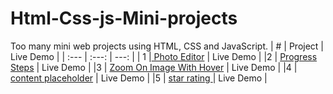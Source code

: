 # Html-Css-js-Mini-projects
Too many mini web projects using HTML, CSS and JavaScript. 
| # | Project | Live Demo |
| :---         |     :---:      |          ---: |
| 1  |<a href="https://github.com/Rezaabdollahi7/Html-Css-js-Mini-projects/tree/main/Photo%20Editor"> Photo Editor</a>    | Live Demo   |
|2   |  <a href="https://github.com/Rezaabdollahi7/Html-Css-js-Mini-projects/tree/main/Progress%20Steps"> Progress Steps</a>       | Live Demo     |
|3   | <a href="https://github.com/Rezaabdollahi7/Html-Css-js-Mini-projects/tree/main/Zoom%20On%20Image%20With%20Hover">  Zoom On Image With Hover</a>       | Live Demo     |
|4   | <a href="https://github.com/Rezaabdollahi7/Html-Css-js-Mini-projects/tree/main/content-placeholder">  content placeholder</a>       | Live Demo     |
|5   | <a href="https://github.com/Rezaabdollahi7/Html-Css-js-Mini-projects/tree/main/star%20rating">  star rating </a>       | Live Demo     |

